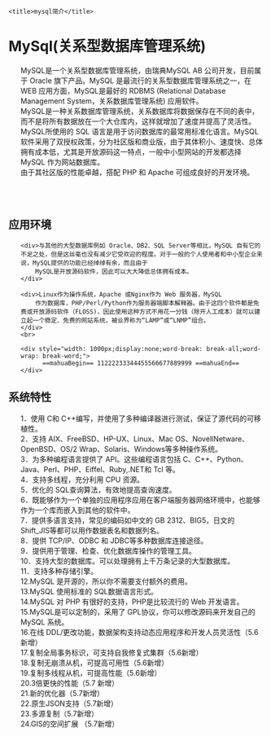 <html>
<head>
    <meta http-equiv="Content-Type" content="text/html; charset=UTF-8">

    <title>mysql简介</title>

</head>
<body>
<h1>MySql(关系型数据库管理系统)</h1>
<ol>
    <div>MySQL是一个关系型数据库管理系统，由瑞典MySQL AB 公司开发，目前属于 Oracle 旗下产品。MySQL 是最流行的关系型数据库管理系统之一，在 WEB 应用方面，MySQL是最好的 RDBMS
        (Relational Database Management System，关系数据库管理系统) 应用软件。
    </div>
    <div>MySQL是一种关系数据库管理系统，关系数据库将数据保存在不同的表中，而不是将所有数据放在一个大仓库内，这样就增加了速度并提高了灵活性。</div>
    <div>MySQL所使用的 SQL 语言是用于访问数据库的最常用标准化语言。MySQL 软件采用了双授权政策，分为社区版和商业版，由于其体积小、速度快、总体拥有成本低，尤其是开放源码这一特点，一般中小型网站的开发都选择 MySQL
        作为网站数据库。
    </div>
    <div>由于其社区版的性能卓越，搭配 PHP 和 Apache 可组成良好的开发环境。</div>
</ol>
<br>
<br>
<h2>应用环境</h2>
<ol>

    <div>与其他的大型数据库例如 Oracle、DB2、SQL Server等相比，MySQL 自有它的不足之处，但是这丝毫也没有减少它受欢迎的程度。对于一般的个人使用者和中小型企业来说，MySQL提供的功能已经绰绰有余，而且由于
        MySQL是开放源码软件，因此可以大大降低总体拥有成本。
    </div>

    <div>Linux作为操作系统，Apache 或Nginx作为 Web 服务器，MySQL
        作为数据库，PHP/Perl/Python作为服务器端脚本解释器。由于这四个软件都是免费或开放源码软件（FLOSS)，因此使用这种方式不用花一分钱（除开人工成本）就可以建立起一个稳定、免费的网站系统，被业界称为“LAMP“或“LNMP”组合。
    </div>
    <br>

    <div style="width: 1000px;display:none;word-break: break-all;word-wrap: break-word;">
          ==mahuaBegin== 11222233344455566677889999 ==mahuaEnd==
    </div>
</ol>


<h2>系统特性</h2>
<ol>
    <div>1．使用 C和 C++编写，并使用了多种编译器进行测试，保证了源代码的可移植性。</div>
    <div>2．支持 AIX、FreeBSD、HP-UX、Linux、Mac OS、NovellNetware、OpenBSD、OS/2 Wrap、Solaris、Windows等多种操作系统。</div>
    <div>3．为多种编程语言提供了 API。这些编程语言包括 C、C++、Python、Java、Perl、PHP、Eiffel、Ruby,.NET和 Tcl 等。</div>
    <div>4．支持多线程，充分利用 CPU 资源。</div>
    <div>5．优化的 SQL查询算法，有效地提高查询速度。</div>
    <div>6．既能够作为一个单独的应用程序应用在客户端服务器网络环境中，也能够作为一个库而嵌入到其他的软件中。</div>
    <div>7．提供多语言支持，常见的编码如中文的 GB 2312、BIG5，日文的 Shift_JIS等都可以用作数据表名和数据列名。</div>
    <div>8．提供 TCP/IP、ODBC 和 JDBC等多种数据库连接途径。</div>
    <div>9．提供用于管理、检查、优化数据库操作的管理工具。</div>
    <div>10．支持大型的数据库。可以处理拥有上千万条记录的大型数据库。</div>
    <div>11．支持多种存储引擎。</div>
    <div>12.MySQL 是开源的，所以你不需要支付额外的费用。</div>
    <div>13.MySQL 使用标准的 SQL数据语言形式。</div>
    <div>14.MySQL 对 PHP 有很好的支持，PHP是比较流行的 Web 开发语言。</div>
    <div>15.MySQL是可以定制的，采用了 GPL协议，你可以修改源码来开发自己的 MySQL 系统。</div>
    <div>16.在线 DDL/更改功能，数据架构支持动态应用程序和开发人员灵活性（5.6新增）</div>
    <div>17.复制全局事务标识，可支持自我修复式集群（5.6新增）</div>
    <div>18.复制无崩溃从机，可提高可用性（5.6新增）</div>
    <div>19.复制多线程从机，可提高性能（5.6新增）</div>
    <div>20.3倍更快的性能（5.7 新增）</div>
    <div>21.新的优化器（5.7新增）</div>
    <div>22.原生JSON支持（5.7新增）</div>
    <div>23.多源复制（5.7新增）</div>
    <div>24.GIS的空间扩展 （5.7新增）</div>
</ol>


</body>
</html>
